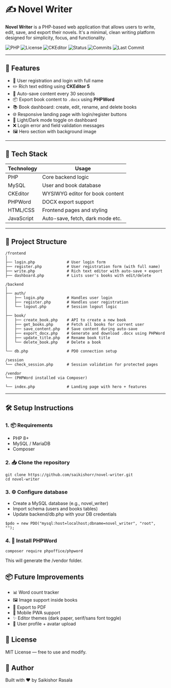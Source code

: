 
# ✍️ Novel Writer

**Novel Writer** is a PHP-based web application that allows users to write, edit, save, and export their novels. It's a minimal, clean writing platform designed for simplicity, focus, and functionality.

![PHP](https://img.shields.io/badge/PHP-8.0%2B-blue)
![License](https://img.shields.io/badge/license-MIT-green)
![CKEditor](https://img.shields.io/badge/editor-CKEditor5-purple)
![Status](https://img.shields.io/badge/status-active-brightgreen)
![Commits](https://img.shields.io/github/commit-activity/m/saikishorr/novel-writer)
![Last Commit](https://img.shields.io/github/last-commit/saikishorr/novel-writer)
<!-- ![Version](https://img.shields.io/github/v/release/saikishorr/novel-writer?label=version) -->
<!-- ![Issues](https://img.shields.io/github/issues/saikishorr/novel-writer)
![Pull Requests](https://img.shields.io/github/issues-pr/saikishorr/novel-writer)-->


---

## 🚀 Features

- 🔐 User registration and login with full name
- ✏️ Rich text editing using **CKEditor 5**
- 💾 Auto-save content every 30 seconds
- 📦 Export book content to `.docx` using **PHPWord**
- 📚 Book dashboard: create, edit, rename, and delete books
- 🌐 Responsive landing page with login/register buttons
- 🌙 Light/Dark mode toggle on dashboard
- ❌ Login error and field validation messages
- 🖼️ Hero section with background image

---

## 🧱 Tech Stack

| Technology | Usage                            |
|------------|----------------------------------|
| PHP        | Core backend logic               |
| MySQL      | User and book database           |
| CKEditor   | WYSIWYG editor for book content  |
| PHPWord    | DOCX export support              |
| HTML/CSS   | Frontend pages and styling       |
| JavaScript | Auto-save, fetch, dark mode etc. |

---

## 📁 Project Structure

```
/frontend
│
├── login.php              # User login form
├── register.php           # User registration form (with full name)
├── write.php              # Rich text editor with auto-save + export
├── dashboard.php          # Lists user's books with edit/delete

/backend
│
├── auth/
│   ├── login.php          # Handles user login
│   ├── register.php       # Handles user registration
│   └── logout.php         # Session logout logic
│
├── book/
│   ├── create_book.php    # API to create a new book
│   ├── get_books.php      # Fetch all books for current user
│   ├── save_content.php   # Save content during auto-save
│   ├── export_docx.php    # Generate and download .docx using PHPWord
│   ├── update_title.php   # Rename book title
│   └── delete_book.php    # Delete a book
│
└── db.php                 # PDO connection setup

/session
└── check_session.php      # Session validation for protected pages

/vendor
└── (PHPWord installed via Composer)

└── index.php              # Landing page with hero + features
```

---

## 🛠️ Setup Instructions

### 1. 📦 Requirements

- PHP 8+
- MySQL / MariaDB
- Composer

### 2. 📥 Clone the repository

```
git clone https://github.com/saikishorr/novel-writer.git
cd novel-writer
```
### 3. ⚙️ Configure database

- Create a MySQL database (e.g., novel_writer)
- Import schema (users and books tables)
- Update backend/db.php with your DB credentials
```
$pdo = new PDO("mysql:host=localhost;dbname=novel_writer", "root", "");
```
### 4. 🧩 Install PHPWord
```
composer require phpoffice/phpword
```
This will generate the /vendor folder.

## 📦 Future Improvements

- 📊 Word count tracker
- 🖼️ Image support inside books
- 🧾 Export to PDF
- 📱 Mobile PWA support
- ✨ Editor themes (dark paper, serif/sans font toggle)
- 👤 User profile + avatar upload

## 📄 License
MIT License — free to use and modify.

## 👋 Author
Built with ❤️ by Saikishor Rasala



